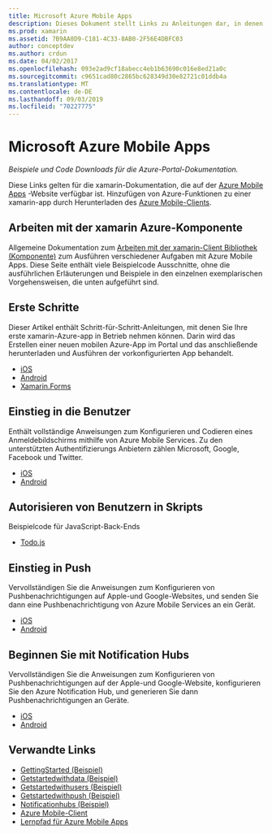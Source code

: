 ```yaml
---
title: Microsoft Azure Mobile Apps
description: Dieses Dokument stellt Links zu Anleitungen dar, in denen beschrieben wird, wie eine mit Azure verbundene xamarin-App erstellt wird. Es wird erläutert, wie Sie die xamarin-Azure-Komponente, Benutzer und Pushbenachrichtigungen einsetzen.
ms.prod: xamarin
ms.assetid: 7B9AA8D9-C181-4C33-8AB0-2F56E4DBFC03
author: conceptdev
ms.author: crdun
ms.date: 04/02/2017
ms.openlocfilehash: 093e2ad9cf18abecc4eb1b63690c016e8ed21a0c
ms.sourcegitcommit: c9651cad80c2865bc628349d30e82721c01ddb4a
ms.translationtype: MT
ms.contentlocale: de-DE
ms.lasthandoff: 09/03/2019
ms.locfileid: "70227775"
---
```

# <a name="microsoft-azure-mobile-apps"></a>Microsoft Azure Mobile Apps

_Beispiele und Code Downloads für die Azure-Portal-Dokumentation._

<!--
NOTE TO AUTHORS: this page is referenced from
https://azure.microsoft.com/develop/mobile/xamarin/
as https://developer xamarin com/guides/cross-platform/data-cloud/mobile-services/
A redirect has been put in place to /mobile-apps/ HOWEVER the /Resources/ .ZIP files are still located in /mobile-services/ so that the following permalinks don't break

The ZIPs in /Resources/ are also referenced by inbound links
Getting Started http://go.microsoft.com/fwlink/p/?LinkId=331359
Get started with data http://go.microsoft.com/fwlink/p/?LinkId=331302
Get started with push http://go.microsoft.com/fwlink/p/?LinkId=331303
Get started with authentication http://go.microsoft.com/fwlink/p/?LinkId=331328
Get started with Notification Hubs http://go.microsoft.com/fwlink/p/?LinkId=331329
Validate and modify data  http://go.microsoft.com/fwlink/p/?LinkId=331330
-->


Diese Links gelten für die xamarin-Dokumentation, die auf der [Azure Mobile Apps](https://docs.microsoft.com/azure/app-service-mobile/) -Website verfügbar ist.
Hinzufügen von Azure-Funktionen zu einer xamarin-app durch Herunterladen des [Azure Mobile-Clients](https://www.nuget.org/packages/Microsoft.Azure.Mobile.Client/).

## <a name="working-with-the-xamarin-azure-component"></a>Arbeiten mit der xamarin Azure-Komponente

Allgemeine Dokumentation zum [Arbeiten mit der xamarin-Client Bibliothek (Komponente)](https://docs.microsoft.com/azure/app-service-mobile/app-service-mobile-dotnet-how-to-use-client-library) zum Ausführen verschiedener Aufgaben mit Azure Mobile Apps. Diese Seite enthält viele Beispielcode Ausschnitte, ohne die ausführlichen Erläuterungen und Beispiele in den einzelnen exemplarischen Vorgehensweisen, die unten aufgeführt sind.

## <a name="getting-started"></a>Erste Schritte

Dieser Artikel enthält Schritt-für-Schritt-Anleitungen, mit denen Sie Ihre erste xamarin-Azure-app in Betrieb nehmen können.
Darin wird das Erstellen einer neuen mobilen Azure-App im Portal und das anschließende herunterladen und Ausführen der vorkonfigurierten App behandelt.

- [iOS](https://docs.microsoft.com/azure/app-service-mobile/app-service-mobile-xamarin-ios-get-started/)
- [Android](https://docs.microsoft.com/azure/app-service-mobile/app-service-mobile-xamarin-android-get-started/)
- [Xamarin.Forms](https://docs.microsoft.com/azure/app-service-mobile/app-service-mobile-xamarin-forms-get-started)

<!--
## Validate, Modify and Augment Data in Scripts

Demonstrates how to add server-side scripts to Azure Mobile Services data tables to implement server-side validation and other functionality.

- [iOS](https://azure.microsoft.com/documentation/articles/mobile-services-dotnet-how-to-use-client-library/#errors)
- [Android](https://azure.microsoft.com/documentation/articles/mobile-services-dotnet-how-to-use-client-library/#errors)
-->

<!--
## Add Paging to Data

A quick example of paging large sets of data using Skip() and Take().

- [iOS](https://azure.microsoft.com/documentation/articles/mobile-services-dotnet-how-to-use-client-library/#paging)
- [Android](https://azure.microsoft.com/documentation/articles/mobile-services-dotnet-how-to-use-client-library/#paging)
-->

## <a name="get-started-with-users"></a>Einstieg in die Benutzer

Enthält vollständige Anweisungen zum Konfigurieren und Codieren eines Anmeldebildschirms mithilfe von Azure Mobile Services. Zu den unterstützten Authentifizierungs Anbietern zählen Microsoft, Google, Facebook und Twitter.

- [iOS](https://azure.microsoft.com/documentation/articles/app-service-mobile-xamarin-ios-get-started-users/)
- [Android](https://azure.microsoft.com/documentation/articles/app-service-mobile-xamarin-android-get-started-users/)


## <a name="authorize-users-in-scripts"></a>Autorisieren von Benutzern in Skripts

Beispielcode für JavaScript-Back-Ends

- [Todo.js](https://github.com/Azure/azure-mobile-apps-node/blob/master/samples/personal-table/tables/TodoItem.js#L38)


## <a name="get-started-with-push"></a>Einstieg in Push

Vervollständigen Sie die Anweisungen zum Konfigurieren von Pushbenachrichtigungen auf Apple-und Google-Websites, und senden Sie dann eine Pushbenachrichtigung von Azure Mobile Services an ein Gerät.

- [iOS](https://docs.microsoft.com/azure/app-service-mobile/app-service-mobile-xamarin-ios-get-started-push)
- [Android](https://docs.microsoft.com/azure/app-service-mobile/app-service-mobile-xamarin-android-get-started-push)


## <a name="get-started-with-notification-hubs"></a>Beginnen Sie mit Notification Hubs

Vervollständigen Sie die Anweisungen zum Konfigurieren von Pushbenachrichtigungen auf der Apple-und Google-Website, konfigurieren Sie den Azure Notification Hub, und generieren Sie dann Pushbenachrichtigungen an Geräte.

- [iOS](https://docs.microsoft.com/azure/notification-hubs/xamarin-notification-hubs-ios-push-notification-apns-get-started)
- [Android](https://docs.microsoft.com/azure/notification-hubs/xamarin-notification-hubs-push-notifications-android-gcm)



## <a name="related-links"></a>Verwandte Links

- [GettingStarted (Beispiel)](https://github.com/xamarin/mobile-samples/tree/master/Azure/GettingStarted)
- [Getstartedwithdata (Beispiel)](https://github.com/xamarin/mobile-samples/tree/master/Azure/GetStartedWithData)
- [Getstartedwithusers (Beispiel)](https://github.com/xamarin/mobile-samples/tree/master/Azure/GetStartedWithUsers)
- [Getstartedwithpush (Beispiel)](https://github.com/xamarin/mobile-samples/tree/master/Azure/GetStartedWithPush)
- [Notificationhubs (Beispiel)](https://github.com/xamarin/mobile-samples/tree/master/Azure/NotificationHubs)
- [Azure Mobile-Client](https://www.nuget.org/packages/Microsoft.Azure.Mobile.Client/)
- [Lernpfad für Azure Mobile Apps](https://azure.microsoft.com/documentation/learning-paths/appservice-mobileapps/)

<!--
- [ValidateModifyData (sample)](https://github.com/xamarin/mobile-samples/tree/master/Azure/ValidateModifyData)
-->
